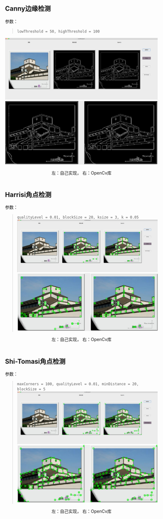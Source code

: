 ## Canny边缘检测
参数：
>`lowThreshold = 50, highThreshold = 100`  

![picture 1](images/d507a7c1cbde8a732265ca18755855183d6f6c07fa029e5abd62c17f0d6b1f91.png)
![picture 2](images/d8fae41f7beaca31d82497878ce821ed8810b4bed6cf2ee6fd5cb45723b7523e.png)  

<center>左：自己实现， 右：OpenCv库</center>
<br>

## Harrisi角点检测
参数：
>`qualityLevel = 0.01, blockSize = 20, ksize = 3, k = 0.05` 
![picture 3](images/9c70391a804be28f855d20a9faa95ce0f9109c35f62c555da1367cf60c9d2865.png)  
![picture 4](images/98f4d611a707fcf9b5677b5d837636b8492e53633494dd3cfe95d36fcd789dbe.png)  
<center>左：自己实现， 右：OpenCv库</center>
<br>

## Shi-Tomasi角点检测
参数：
>`maxCorners = 100, qualityLevel = 0.01, minDistance = 20, blockSize = 5` 
![picture 5](images/eeb051bbea9ee10addeef308ba245f7e04487f2bbb04312d8399b3ecd4a254af.png)  
![picture 6](images/921895180287792e79455233324fa55909d536ec88a6718909094755f2a4182c.png)  
<center>左：自己实现， 右：OpenCv库</center>
<br>